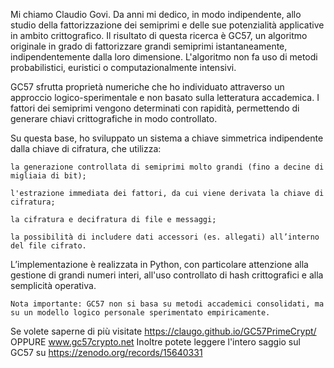 Mi chiamo Claudio Govi. Da anni mi dedico, in modo indipendente, allo studio della fattorizzazione dei semiprimi e delle sue potenzialità applicative in ambito crittografico.
Il risultato di questa ricerca è GC57, un algoritmo originale in grado di fattorizzare grandi semiprimi istantaneamente, indipendentemente dalla loro dimensione. L'algoritmo non fa uso di metodi probabilistici, euristici o computazionalmente intensivi.

GC57 sfrutta proprietà numeriche che ho individuato attraverso un approccio logico-sperimentale e non basato sulla letteratura accademica. I fattori dei semiprimi vengono determinati con rapidità, permettendo di generare chiavi crittografiche in modo controllato.

Su questa base, ho sviluppato un sistema a chiave simmetrica indipendente dalla chiave di cifratura, che utilizza:

    la generazione controllata di semiprimi molto grandi (fino a decine di migliaia di bit);

    l'estrazione immediata dei fattori, da cui viene derivata la chiave di cifratura;

    la cifratura e decifratura di file e messaggi;

    la possibilità di includere dati accessori (es. allegati) all’interno del file cifrato.

L’implementazione è realizzata in Python, con particolare attenzione alla gestione di grandi numeri interi, all'uso controllato di hash crittografici e alla semplicità operativa.

    Nota importante: GC57 non si basa su metodi accademici consolidati, ma su un modello logico personale sperimentato empiricamente.
    
Se volete saperne di più visitate https://claugo.github.io/GC57PrimeCrypt/ OPPURE  www.gc57crypto.net
Inoltre potete leggere l'intero saggio sul GC57 su https://zenodo.org/records/15640331

